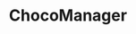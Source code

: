---
slug: choco
title: ChocoManager
description: Бэк-офис интернет-магазина шоколада. Состоит из REST API, мобильного приложения и интеграции с Маркетом ВКонтакте
subpage: true
tags: ["C#", "ASP.NET", "PostgreSQL", "Kotlin", "Jetpack Compose"]
---